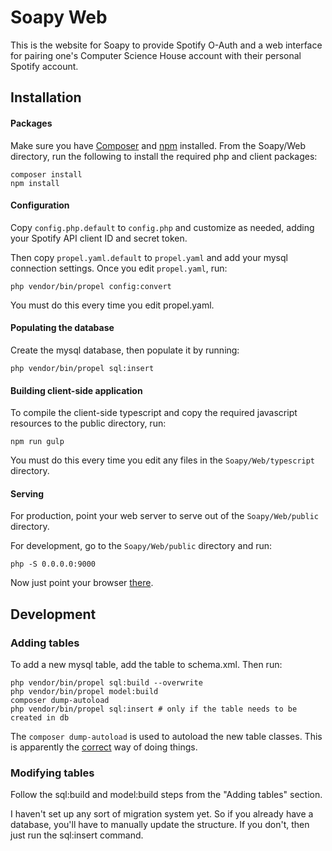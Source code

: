 Soapy Web
==

This is the website for Soapy to provide Spotify O-Auth and a web interface
for pairing one's Computer Science House account with their personal Spotify
account.

Installation
--

#### Packages

Make sure you have [Composer](https://getcomposer.org) and [npm](https://www.npmjs.com) installed.
From the Soapy/Web directory, run the following to install the required php and client packages:

```
composer install
npm install
```

#### Configuration

Copy `config.php.default` to `config.php` and customize as needed, adding your Spotify API client ID and secret token.

Then copy `propel.yaml.default` to `propel.yaml` and add your mysql connection settings.
Once you edit `propel.yaml`, run:

```
php vendor/bin/propel config:convert
```

You must do this every time you edit propel.yaml.

#### Populating the database

Create the mysql database, then populate it by running:

```
php vendor/bin/propel sql:insert
```

#### Building client-side application

To compile the client-side typescript and copy the required javascript resources to the public directory,
run:

```
npm run gulp
```

You must do this every time you edit any files in the `Soapy/Web/typescript` directory.

#### Serving

For production, point your web server to serve out of the `Soapy/Web/public` directory.

For development, go to the `Soapy/Web/public` directory and run:

```
php -S 0.0.0.0:9000
```

Now just point your browser [there](http://localhost:9000).

Development
--

### Adding tables

To add a new mysql table, add the table to schema.xml. Then run:

```
php vendor/bin/propel sql:build --overwrite
php vendor/bin/propel model:build
composer dump-autoload
php vendor/bin/propel sql:insert # only if the table needs to be created in db
```

The `composer dump-autoload` is used to autoload the new table classes. This
is apparently the [correct](http://stackoverflow.com/a/25634655/3333841) way
of doing things.

### Modifying tables

Follow the sql:build and model:build steps from the "Adding tables" section.

I haven't set up any sort of migration system yet. So if you already have a
database, you'll have to manually update the structure. If you don't, then just
run the sql:insert command.

